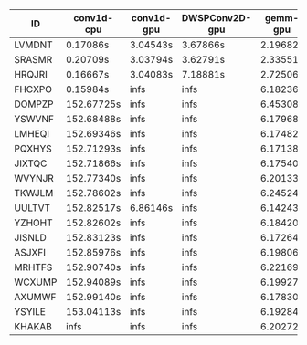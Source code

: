 |ID|conv1d-cpu|conv1d-gpu|DWSPConv2D-gpu|gemm-gpu|avg|
|-|-|-|-|-|-|
|LVMDNT|0.17086s|3.04543s|3.67866s|2.19682s|2.27294s|
|SRASMR|0.20709s|3.03794s|3.62791s|2.33551s|2.30211s|
|HRQJRI|0.16667s|3.04083s|7.18881s|2.72506s|3.28034s|
|FHCXPO|0.15984s|infs|infs|6.18236s|infs|
|DOMPZP|152.67725s|infs|infs|6.45308s|infs|
|YSWVNF|152.68488s|infs|infs|6.17968s|infs|
|LMHEQI|152.69346s|infs|infs|6.17482s|infs|
|PQXHYS|152.71293s|infs|infs|6.17138s|infs|
|JIXTQC|152.71866s|infs|infs|6.17540s|infs|
|WVYNJR|152.77340s|infs|infs|6.20133s|infs|
|TKWJLM|152.78602s|infs|infs|6.24524s|infs|
|UULTVT|152.82517s|6.86146s|infs|6.14243s|infs|
|YZHOHT|152.82602s|infs|infs|6.18420s|infs|
|JISNLD|152.83123s|infs|infs|6.17264s|infs|
|ASJXFI|152.85976s|infs|infs|6.19806s|infs|
|MRHTFS|152.90740s|infs|infs|6.22169s|infs|
|WCXUMP|152.94089s|infs|infs|6.19927s|infs|
|AXUMWF|152.99140s|infs|infs|6.17830s|infs|
|YSYILE|153.04113s|infs|infs|6.19284s|infs|
|KHAKAB|infs|infs|infs|6.20272s|infs|
